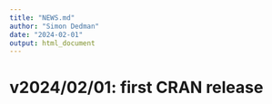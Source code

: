 ```yaml
---
title: "NEWS.md"
author: "Simon Dedman"
date: "2024-02-01"
output: html_document
---
```

# v2024/02/01: first CRAN release

<!-- If an item is related to an issue in GitHub, include the issue number in parentheses, e.g. (#​10).
If an item is related to a pull request, include the pull request number and the author, e.g. (#​101, @hadley).
Doing this makes it easy to navigate to the relevant issues on GitHub.-->
